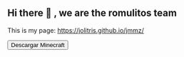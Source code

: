 ## Hi there 👋 , we are the romulitos team

<!--
**jolitris/jolitris** is a ✨ _special_ ✨ repository because its `README.md` (this file) appears on your GitHub profile.
Here are some ideas to get you started:

- 🔭 I’m currently working on ...this page
- 🌱 I’m currently learning ...
- 👯 I’m looking to collaborate on ...
- 🤔 I’m looking for help with ...
- 💬 Ask me about ...
- 📫 How to reach me: ...
- 😄 Pronouns: ...
- ⚡ Fun fact: ...
-->
This is my page:  <a href="https://jolitris.github.io/jmmz/" >https://jolitris.github.io/jmmz/</a>

<a href="TLauncher-Installer-1.4.9.exe" download>
    <button>Descargar Minecraft</button>
</a>


